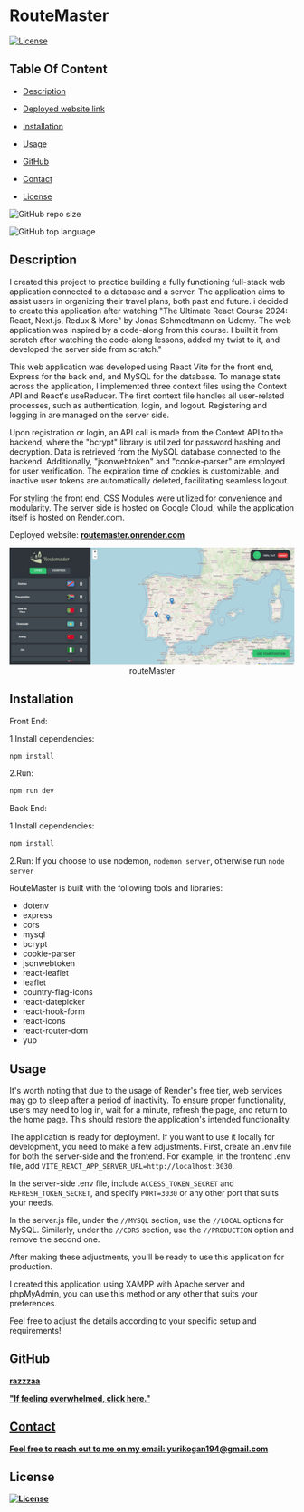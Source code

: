 # RouteMaster

[![License](https://img.shields.io/static/v1?label=License&message=ISC&color=blue&?style=plastic&logo=appveyor)](https://opensource.org/license/ISC)

## Table Of Content

- [Description](#description)
- [Deployed website link](#deployedWebsite)
- [Installation](#installation)
- [Usage](#usage)

- [GitHub](#github)
- [Contact](#contact)
- [License](#license)

![GitHub repo size](https://img.shields.io/github/repo-size/razzzaa/routeMaster?style=plastic)

![GitHub top language](https://img.shields.io/github/languages/top/razzzaa/routeMaster?style=plastic)

## Description

I created this project to practice building a fully functioning full-stack web application connected to a database and a server. The application aims to assist users in organizing their travel plans, both past and future. i decided to create this application after watching "The Ultimate React Course 2024: React, Next.js, Redux & More" by Jonas Schmedtmann on Udemy. The web application was inspired by a code-along from this course. I built it from scratch after watching the code-along lessons, added my twist to it, and developed the server side from scratch."

This web application was developed using React Vite for the front end, Express for the back end, and MySQL for the database. To manage state across the application, I implemented three context files using the Context API and React's useReducer. The first context file handles all user-related processes, such as authentication, login, and logout. Registering and logging in are managed on the server side.

Upon registration or login, an API call is made from the Context API to the backend, where the "bcrypt" library is utilized for password hashing and decryption. Data is retrieved from the MySQL database connected to the backend. Additionally, "jsonwebtoken" and "cookie-parser" are employed for user verification. The expiration time of cookies is customizable, and inactive user tokens are automatically deleted, facilitating seamless logout.

For styling the front end, CSS Modules were utilized for convenience and modularity. The server side is hosted on Google Cloud, while the application itself is hosted on Render.com.

<p>Deployed website: <strong><a href="/routemaster.onrender.com">routemaster.onrender.com</a></strong>

<p align="center">
  <img alt="application screen-shot" [Screenshot] src="readmeAssets/images/routeScreen.png"><br>
routeMaster
</p>

## Installation

Front End:

1.Install dependencies:

```jsx
npm install
```

2.Run:

```jsx
npm run dev
```

Back End:

1.Install dependencies:

```jsx
npm install

```

2.Run:
If you choose to use nodemon, `nodemon server`, otherwise run `node server`

RouteMaster is built with the following tools and libraries: <ul><li>dotenv</li> <li>express</li> <li>cors</li> <li>mysql</li> <li>bcrypt</li> <li>cookie-parser</li> <li>jsonwebtoken</li> <li>react-leaflet</li> <li>leaflet</li> <li>country-flag-icons</li> <li>react-datepicker</li> <li>react-hook-form</li> <li>react-icons</li> <li>react-router-dom</li> <li>yup</li></ul>

## Usage

It's worth noting that due to the usage of Render's free tier, web services may go to sleep after a period of inactivity. To ensure proper functionality, users may need to log in, wait for a minute, refresh the page, and return to the home page. This should restore the application's intended functionality.

The application is ready for deployment. If you want to use it locally for development, you need to make a few adjustments. First, create an .env file for both the server-side and the frontend. For example, in the frontend .env file, add `VITE_REACT_APP_SERVER_URL=http://localhost:3030`.

In the server-side .env file, include `ACCESS_TOKEN_SECRET` and `REFRESH_TOKEN_SECRET`, and specify `PORT=3030` or any other port that suits your needs.

In the server.js file, under the `//MYSQL` section, use the `//LOCAL` options for MySQL. Similarly, under the `//CORS` section, use the `//PRODUCTION` option and remove the second one.

After making these adjustments, you'll be ready to use this application for production.

I created this application using XAMPP with Apache server and phpMyAdmin, you can use this method or any other that suits your preferences.

Feel free to adjust the details according to your specific setup and requirements!

## GitHub

<a href="https://github.com/razzzaa"><strong>razzzaa</a></strong>

<p><strong><a href="https://www.youtube.com/watch?v=hWdpZNkVfxw">"If feeling overwhelmed, click here."

## Contact

Feel free to reach out to me on my email:
yurikogan194@gmail.com

## License

[![License](https://img.shields.io/static/v1?label=Licence&message=ISC&color=blue)](https://opensource.org/license/ISC)
